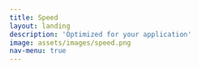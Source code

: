 ```yaml
---
title: Speed
layout: landing
description: 'Optimized for your application'
image: assets/images/speed.png
nav-menu: true
---
```


<!-- Main -->
<div id="main">

